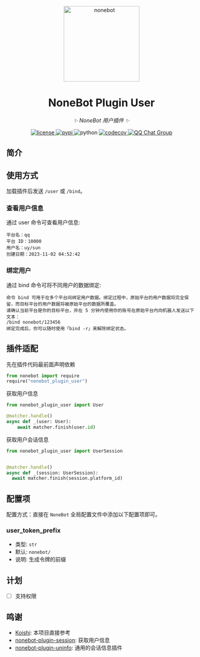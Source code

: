 <!-- markdownlint-disable MD033 MD036 MD041 -->

<p align="center">
  <a href="https://v2.nonebot.dev/"><img src="https://v2.nonebot.dev/logo.png" width="200" height="200" alt="nonebot"></a>
</p>

<div align="center">

# NoneBot Plugin User

_✨ NoneBot 用户插件 ✨_

</div>

<p align="center">
  <a href="https://raw.githubusercontent.com/he0119/nonebot-plugin-user/main/LICENSE">
    <img src="https://img.shields.io/github/license/he0119/nonebot-plugin-user.svg" alt="license">
  </a>
  <a href="https://pypi.python.org/pypi/nonebot-plugin-user">
    <img src="https://img.shields.io/pypi/v/nonebot-plugin-user.svg" alt="pypi">
  </a>
  <img src="https://img.shields.io/badge/python-3.9+-blue.svg" alt="python">
  <a href="https://codecov.io/gh/he0119/nonebot-plugin-user">
    <img src="https://codecov.io/gh/he0119/nonebot-plugin-user/branch/main/graph/badge.svg?token=jd5ufc1alv" alt="codecov"/>
  </a>
  <a href="https://jq.qq.com/?_wv=1027&k=7zQUpiGp">
    <img src="https://img.shields.io/badge/QQ%E7%BE%A4-730374631-orange?style=flat-square" alt="QQ Chat Group">
  </a>
</p>

## 简介

## 使用方式

加载插件后发送 `/user` 或 `/bind`。

### 查看用户信息

通过 user 命令可查看用户信息:

```text
平台名：qq
平台 ID：10000
用户名：uy/sun
创建日期：2023-11-02 04:52:42
```

### 绑定用户

通过 bind 命令可将不同用户的数据绑定:

```text
命令 bind 可用于在多个平台间绑定用户数据。绑定过程中，原始平台的用户数据将完全保留，而目标平台的用户数据将被原始平台的数据所覆盖。
请确认当前平台是你的目标平台，并在 5 分钟内使用你的账号在原始平台内向机器人发送以下文本：
/bind nonebot/123456
绑定完成后，你可以随时使用「bind -r」来解除绑定状态。
```

## 插件适配

先在插件代码最前面声明依赖

```python
from nonebot import require
require("nonebot_plugin_user")
```

获取用户信息

```python
from nonebot_plugin_user import User

@matcher.handle()
async def _(user: User):
    await matcher.finish(user.id)
```

获取用户会话信息

```python
from nonebot_plugin_user import UserSession


@matcher.handle()
async def _(session: UserSession):
  await matcher.finish(session.platform_id)
```

## 配置项

配置方式：直接在 `NoneBot` 全局配置文件中添加以下配置项即可。

### user_token_prefix

- 类型: `str`
- 默认: `nonebot/`
- 说明: 生成令牌的前缀

## 计划

- [ ] 支持权限

## 鸣谢

- [Koishi](https://github.com/koishijs/koishi): 本项目直接参考
- [nonebot-plugin-session](https://github.com/noneplugin/nonebot-plugin-session): 获取用户信息
- [nonebot-plugin-uninfo](https://github.com/RF-Tar-Railt/nonebot-plugin-uninfo): 通用的会话信息插件
